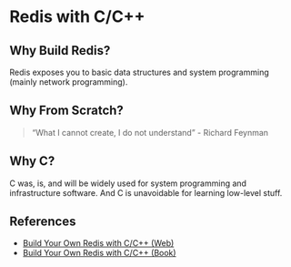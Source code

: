 # Redis with C/C++

## Why Build Redis?
Redis exposes you to basic data structures and system programming (mainly network programming).

## Why From Scratch?
> “What I cannot create, I do not understand” - Richard Feynman

## Why C?
C was, is, and will be widely used for system programming and infrastructure software. And C is unavoidable for learning low-level stuff.

## References
- [Build Your Own Redis with C/C++ (Web)](https://build-your-own.org/redis/)
- [Build Your Own Redis with C/C++ (Book)](./The-Book/build-your-own-redis-with-c-cpp-learn-network-programming-and-data-structures-by-coding-from-scratch.pdf)